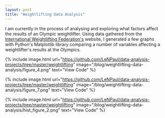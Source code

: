 ```yaml
---
layout: post
title: "Weightlifting Data Analysis"
---
```


<p>I am currently in the process of analysing and exploring what factors affect the results of an Olympic weightlifter. Using data gathered from the <a href="http://www.iwf.net/" target="_blank">International Weightlifting Federation's</a> website, I generated a few graphs with Python's Matplotlib library comparing a number of variables affecting a weightlifter's results at the Olympics.</p>

{% include image.html url="https://github.com/LeNPaul/data-analysis-projects/tree/master/weightlifting" image="/blog/weightlifting-data-analysis/figure_4.png" text="View Code" %}

{% include image.html url="https://github.com/LeNPaul/data-analysis-projects/tree/master/weightlifting" image="/blog/weightlifting-data-analysis/figure_7.png" text="View Code" %}

{% include image.html url="https://github.com/LeNPaul/data-analysis-projects/tree/master/weightlifting" image="/blog/weightlifting-data-analysis/hist_figure_2.png" text="View Code" %}
